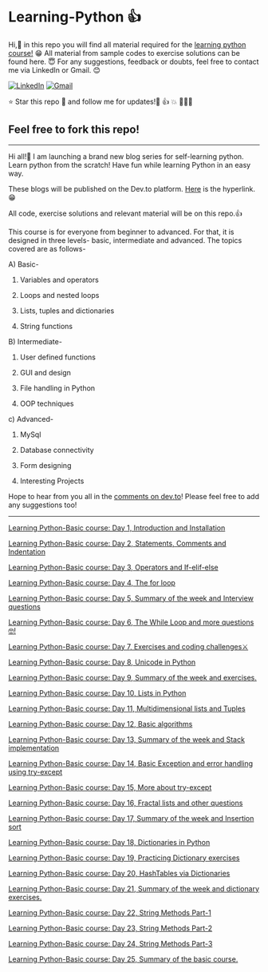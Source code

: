  # Learning-Python 👍 
Hi,🤟 in this repo you will find all material required for the [learning python course!](https://dev.to/aatmaj/launching-the-learning-python-course-5f31) 😁
All material from sample codes to exercise solutions can be found here. 😇
For any suggestions, feedback or doubts, feel free to contact me via LinkedIn or Gmail. 😊

[![LinkedIn][1.2]][1]
[![Gmail][2.2]][2]


[1.2]: https://img.shields.io/badge/linkedin-%230077B5.svg?&style=for-the-badge&logo=linkedin&logoColor=white 
[2.2]: https://img.shields.io/badge/Gmail-D14836?style=for-the-badge&logo=gmail&logoColor=white

[1]: https://www.linkedin.com/in/aatmajmhatre/
[2]: https://aatmaj.mhatre@gmail.com

⭐ Star this repo 🤩 and follow me for updates!🙂 👍 💥
🙏🙏🙏

## Feel free to fork this repo!
______
Hi all!🤟 I am launching a brand new blog series for self-learning python. Learn python from the scratch! Have fun while learning Python in an easy way.

These blogs will be published on the Dev.to platform. [Here](https://dev.to/aatmaj/launching-the-learning-python-course-5f31) is the hyperlink. 😁

All code, exercise solutions and relevant material will be on this repo.👍

This course is for everyone from beginner to advanced. For that, it is designed in three levels- basic, intermediate and advanced. The topics covered are as follows-

A) Basic-

1) Variables and operators

2) Loops and nested loops

3) Lists, tuples and dictionaries

4) String functions

B) Intermediate-

1) User defined functions

2) GUI and design

3) File handling in Python

4) OOP techniques

c) Advanced-

1) MySql

2) Database connectivity

3) Form designing

4) Interesting Projects

Hope to hear from you all in the [comments on dev.to](https://dev.to/aatmaj/launching-the-learning-python-course-5f31)! Please feel free to add any suggestions too!

____

[Learning Python-Basic course: Day 1, Introduction and Installation](https://dev.to/aatmaj/learning-python-basic-course-day-1-introduction-and-installation-ee8)


[Learning Python-Basic course: Day 2, Statements, Comments and Indentation](https://dev.to/aatmaj/learning-python-basic-course-day-2-statements-comments-and-indentation-5b71)

[Learning Python-Basic course: Day 3, Operators and If-elif-else](https://dev.to/aatmaj/learning-python-basic-course-day-3-operators-and-if-elif-else-51cc)

[Learning Python-Basic course: Day 4, The for loop](https://dev.to/aatmaj/learning-python-basic-course-day-4-the-for-loop-40m8)

[Learning Python-Basic course: Day 5, Summary of the week and Interview questions](https://dev.to/aatmaj/learning-python-basic-course-day-5-summary-of-the-week-and-interview-questions-37m0)

[Learning Python-Basic course: Day 6, The While Loop and more questions🤓!](https://dev.to/aatmaj/learning-python-basic-course-day-6-the-while-loop-and-more-questions-k23)

[Learning Python-Basic course: Day 7, Exercises and coding challenges⚔️](https://dev.to/aatmaj/learning-python-basic-course-day-7-exercises-and-coding-challenges-2l2b)

[Learning Python-Basic course: Day 8, Unicode in Python](https://dev.to/aatmaj/learning-python-basic-course-day-8-unicode-in-python-4pdc)

[Learning Python-Basic course: Day 9, Summary of the week and exercises.](https://dev.to/aatmaj/learning-python-basic-course-day-9-summary-of-the-week-and-exercises-ji6)

[Learning Python-Basic course: Day 10, Lists in Python](https://dev.to/aatmaj/learning-python-basic-course-day-10-lists-in-python-1hcb)

[Learning Python-Basic course: Day 11, Multidimensional lists and Tuples](https://dev.to/aatmaj/learning-python-basic-course-day-11-multidimensional-lists-and-tuples-3bfl)

[Learning Python-Basic course: Day 12, Basic algorithms](https://dev.to/aatmaj/learning-python-basic-course-day-12-basic-algorithms-1edc)

[Learning Python-Basic course: Day 13, Summary of the week and Stack implementation](https://dev.to/aatmaj/learning-python-basic-course-day-13-summary-of-the-week-and-stack-implementation-1b56)

[Learning Python-Basic course: Day 14, Basic Exception and error handling using try-except](https://dev.to/aatmaj/learning-python-basic-course-day-14-basic-exception-and-error-handling-using-try-except-5f38)

[Learning Python-Basic course: Day 15, More about try-except](https://dev.to/aatmaj/learning-python-basic-course-day-15-more-about-try-except-1nmj)

[Learning Python-Basic course: Day 16, Fractal lists and other questions](https://dev.to/aatmaj/learning-python-basic-course-day-16-fractal-lists-and-other-questions-1ca6)

[Learning Python-Basic course: Day 17, Summary of the week and Insertion sort](https://dev.to/aatmaj/learning-python-basic-course-day-17-summary-of-the-week-and-insertion-sort-4bi0)

[Learning Python-Basic course: Day 18, Dictionaries in Python](https://dev.to/aatmaj/learning-python-basic-course-day-18-dictionaries-in-python-30af)

[Learning Python-Basic course: Day 19, Practicing Dictionary exercises](https://dev.to/aatmaj/learning-python-basic-course-day-19-practicing-dictionary-exercises-1723)

[Learning Python-Basic course: Day 20, HashTables via Dictionaries](https://dev.to/aatmaj/learning-python-basic-course-day-20-hashtables-via-dictionaries-3nf1)

[Learning Python-Basic course: Day 21, Summary of the week and dictionary exercises.](https://dev.to/aatmaj/learning-python-basic-course-day-21-summary-of-the-week-and-dictionary-exercises-391e)

[Learning Python-Basic course: Day 22, String Methods Part-1](https://dev.to/aatmaj/learning-python-basic-course-day-22-string-methods-part-1-9j8)

[Learning Python-Basic course: Day 23, String Methods Part-2](https://dev.to/aatmaj/day-23-fi9)

[Learning Python-Basic course: Day 24, String Methods Part-3](https://dev.to/aatmaj/learning-python-basic-course-day-24-string-methods-part-3-1mg9)

[Learning Python-Basic course: Day 25, Summary of the basic course.](https://dev.to/aatmaj/learning-python-basic-course-day-25-summary-of-the-basic-course-563j)
